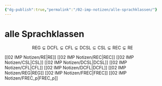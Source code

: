 ```yaml
---
{"dg-publish":true,"permalink":"/02-imp-notizen/alle-sprachklassen/"}
---
```


# alle Sprachklassen
$$
\mathsf{REG} \varsubsetneq \mathsf{DCFL} \varsubsetneq \mathsf{CFL} \varsubsetneq \mathsf{DCSL} \subseteq \mathsf{CSL} \varsubsetneq \mathsf{REC} \varsubsetneq \mathsf{RE}
$$

[[02 IMP Notizen/RE|RE]]
[[02 IMP Notizen/REC|REC]]
[[02 IMP Notizen/CSL|CSL]]
[[02 IMP Notizen/DCSL|DCSL]]
[[02 IMP Notizen/CFL|CFL]]
[[02 IMP Notizen/DCFL|DCFL]]
[[02 IMP Notizen/REG|REG]]
[[02 IMP Notizen/FREC|FREC]]
[[02 IMP Notizen/FREC_p|FREC_p]]